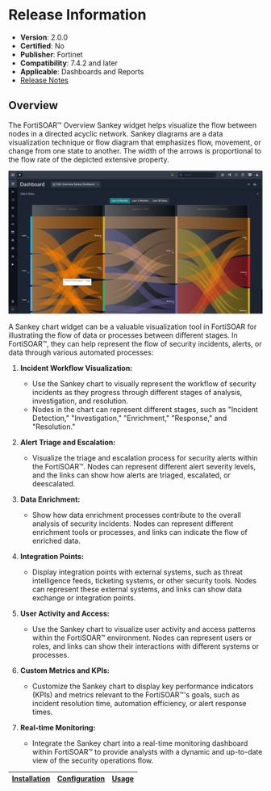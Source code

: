 # Release Information

- **Version**: 2.0.0
- **Certified**: No
- **Publisher**: Fortinet  
- **Compatibility**: 7.4.2 and later
- **Applicable**: Dashboards and Reports
- [Release Notes](./widget/release_notes.md)

## Overview

The FortiSOAR&trade; Overview Sankey widget helps visualize the flow between nodes in a directed acyclic network. Sankey diagrams are a data visualization technique or flow diagram that emphasizes flow, movement, or change from one state to another. The width of the arrows is proportional to the flow rate of the depicted extensive property.

![A dashboard with a Sankey chart](./docs/res/soc-overview-sankey.png)

A Sankey chart widget can be a valuable visualization tool in FortiSOAR for illustrating the flow of data or processes between different stages. In FortiSOAR&trade;, they can help represent the flow of security incidents, alerts, or data through various automated processes:

1. **Incident Workflow Visualization:**
   - Use the Sankey chart to visually represent the workflow of security incidents as they progress through different stages of analysis, investigation, and resolution.
   - Nodes in the chart can represent different stages, such as "Incident Detection," "Investigation," "Enrichment," "Response," and "Resolution."

2. **Alert Triage and Escalation:**
   - Visualize the triage and escalation process for security alerts within the FortiSOAR&trade;. Nodes can represent different alert severity levels, and the links can show how alerts are triaged, escalated, or deescalated.

3. **Data Enrichment:**
   - Show how data enrichment processes contribute to the overall analysis of security incidents. Nodes can represent different enrichment tools or processes, and links can indicate the flow of enriched data.

4. **Integration Points:**
   - Display integration points with external systems, such as threat intelligence feeds, ticketing systems, or other security tools. Nodes can represent these external systems, and links can show data exchange or integration points.

5. **User Activity and Access:**
   - Use the Sankey chart to visualize user activity and access patterns within the FortiSOAR&trade; environment. Nodes can represent users or roles, and links can show their interactions with different systems or processes.

6. **Custom Metrics and KPIs:**
   - Customize the Sankey chart to display key performance indicators (KPIs) and metrics relevant to the FortiSOAR&trade;'s goals, such as incident resolution time, automation efficiency, or alert response times.

7. **Real-time Monitoring:**
   - Integrate the Sankey chart into a real-time monitoring dashboard within FortiSOAR&trade; to provide analysts with a dynamic and up-to-date view of the security operations flow.

| [Installation](./docs/setup.md#installation) | [Configuration](./docs/setup.md#configuration) | [Usage](./docs/usage.md) |
|----------------------------------------------|------------------------------------------------|--------------------------|
